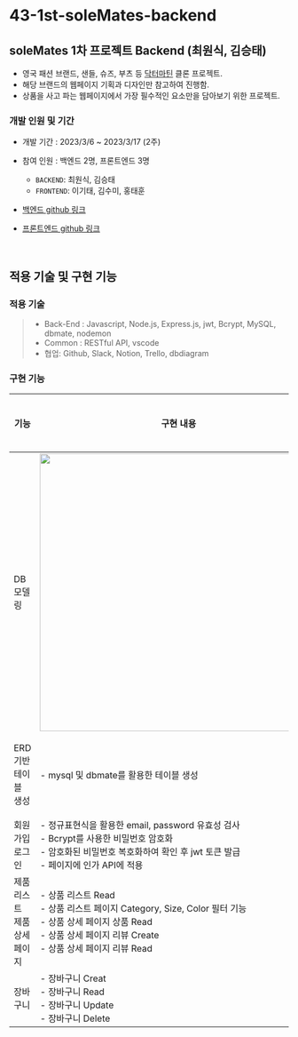 # 43-1st-soleMates-backend

## soleMates 1차 프로젝트 Backend (최원식, 김승태)
- 영국 패션 브랜드, 샌들, 슈즈, 부츠 등 [닥터마틴](https://www.drmartens.co.kr/) 클론 프로젝트.
- 해당 브랜드의 웹페이지 기획과 디자인만 참고하여 진행함.
- 상품을 사고 파는 웹페이지에서 가장 필수적인 요소만을 담아보기 위한 프로젝트.


### 개발 인원 및 기간

- 개발 기간 : 2023/3/6 ~ 2023/3/17 (2주)
- 참여 인원 : 백엔드 2명, 프론트엔드 3명
  - `BACKEND`: 최원식, 김승태
  - `FRONTEND`: 이기태, 김수미, 홍태훈
  
- [백엔드 github 링크](https://github.com/wecode-bootcamp-korea/43-1st-soleMates-backend)
- [프론트엔드 github 링크](https://github.com/wecode-bootcamp-korea/43-1st-soleMates-frontend)

<br>

## 적용 기술 및 구현 기능

### 적용 기술

> - Back-End : Javascript, Node.js, Express.js, jwt, Bcrypt, MySQL, dbmate, nodemon
> - Common : RESTful API, vscode
> - 협업: Github, Slack, Notion, Trello, dbdiagram
### 구현 기능


| 기능                              | 구현 내용                                                                                                                                                                                        | 개발 담당          |
| --------------------------------- | ------------------------------------------------------------------------------------------------------------------------------------------------------------------------------------------------ | ------------------ |
| DB 모델링                        | <img src="https://cdn.discordapp.com/attachments/1086967476128067685/1086988017308287046/untitled_720.png" width = "500">                                                                                                            | 최원식 <br> 김승태 |
| ERD기반 테이블 생성            | - mysql 및 dbmate를 활용한 테이블 생성                                                                                                                                                          | 최원식 <br> 김승태      |
| 회원가입 <br> 로그인              | - 정규표현식을 활용한 email, password 유효성 검사 <br> - Bcrypt를 사용한 비밀번호 암호화 <br> - 암호화된 비밀번호 복호화하여 확인 후 jwt 토큰 발급 <br> - 페이지에 인가 API에 적용  <br>             | 김승태             |
| 제품 리스트 <br> 제품 상세 페이지 | - 상품 리스트 Read <br> - 상품 리스트 페이지 Category, Size, Color 필터 기능 <br> - 상품 상세 페이지 상품 Read <br> - 상품 상세 페이지 리뷰 Create <br> - 상품 상세 페이지 리뷰 Read                                                 | 최원식            |
| 장바구니                          | - 장바구니 Creat <br> - 장바구니 Read <br> - 장바구니 Update <br> - 장바구니 Delete                                                                  | 김승태             |







